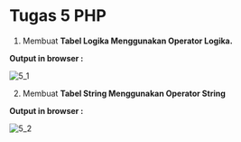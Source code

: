 # Tugas 5 PHP

1. Membuat <b>Tabel Logika Menggunakan Operator Logika.</b>

<b>Output in browser : </b>

![5_1](https://user-images.githubusercontent.com/92837751/195011253-ed1f9b06-7785-4daa-b074-9982f8b7f509.jpg)

2. Membuat <b>Tabel String Menggunakan Operator String</b>

<b>Output in browser : </b>

![5_2](https://user-images.githubusercontent.com/92837751/195011254-9465178f-efd3-4916-a6ab-b9a7a72125d7.jpg)
